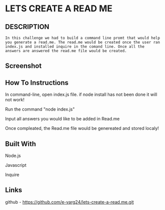 # LETS CREATE A READ ME

## DESCRIPTION 
     
    In this challenge we had to build a command line promt that would help you generate a read.me. The read.me would be created once the user ran index.js and installed inquire in the comand line. Once all the answers are answered the read.me file would be created.

## Screenshot


## How To Instructions

In command-line, open index.js file. if node install has not been done it will not work!

Run the command "node index.js"

Input all answers you would like to be added in Read.me

Once compleated, the Read.me file would be genereated and stored localy!

## Built With

Node.js

Javascript

Inquire

## Links

github - https://github.com/e-varg24/lets-create-a-read.me.git
